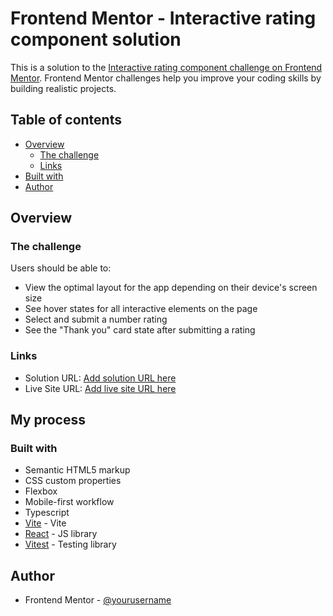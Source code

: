 # Frontend Mentor - Interactive rating component solution

This is a solution to the [Interactive rating component challenge on Frontend Mentor](https://www.frontendmentor.io/challenges/interactive-rating-component-koxpeBUmI). Frontend Mentor challenges help you improve your coding skills by building realistic projects. 

## Table of contents

- [Overview](#overview)
  - [The challenge](#the-challenge)
  - [Links](#links)
- [Built with](#built-with)
- [Author](#author)

## Overview

### The challenge

Users should be able to:

- View the optimal layout for the app depending on their device's screen size
- See hover states for all interactive elements on the page
- Select and submit a number rating
- See the "Thank you" card state after submitting a rating

### Links

- Solution URL: [Add solution URL here](https://github.com/raistmere/challenge-interactive-rating-component)
- Live Site URL: [Add live site URL here](https://raistmere-interactive-rating.netlify.app/)

## My process

### Built with

- Semantic HTML5 markup
- CSS custom properties
- Flexbox
- Mobile-first workflow
- Typescript
- [Vite](https://vitejs.dev/) - Vite
- [React](https://reactjs.org/) - JS library
- [Vitest](https://vitest.dev/) - Testing library

## Author
- Frontend Mentor - [@yourusername](https://www.frontendmentor.io/profile/raistmere)
